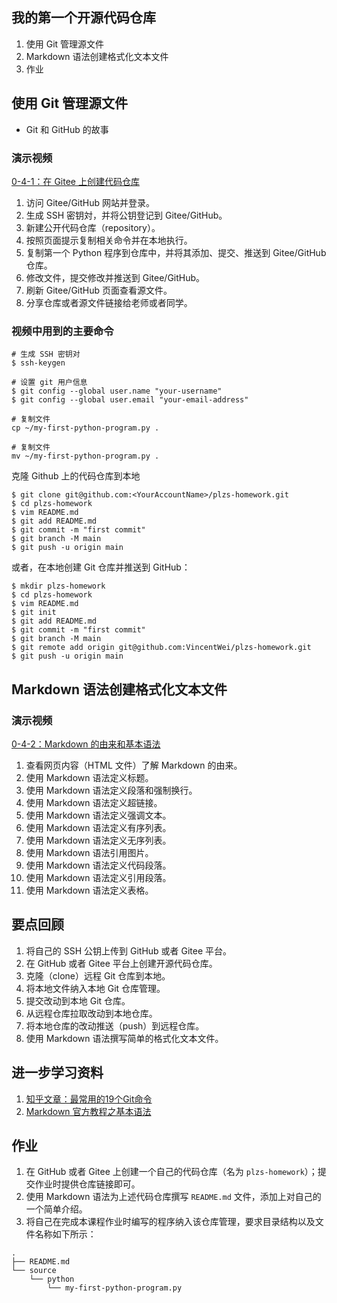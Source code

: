 ## 我的第一个开源代码仓库

1. 使用 Git 管理源文件
1. Markdown 语法创建格式化文本文件
1. 作业

		
## 使用 Git 管理源文件

- Git 和 GitHub 的故事

	
### 演示视频

[0-4-1：在 Gitee 上创建代码仓库](https://www.douyin.com/video/7347520971370237235)

1. 访问 Gitee/GitHub 网站并登录。
1. 生成 SSH 密钥対，并将公钥登记到 Gitee/GitHub。
1. 新建公开代码仓库（repository）。
1. 按照页面提示复制相关命令并在本地执行。
1. 复制第一个 Python 程序到仓库中，并将其添加、提交、推送到 Gitee/GitHub 仓库。
1. 修改文件，提交修改并推送到 Gitee/GitHub。
1. 刷新 Gitee/GitHub 页面查看源文件。
1. 分享仓库或者源文件链接给老师或者同学。

	
### 视频中用到的主要命令

```console
# 生成 SSH 密钥对
$ ssh-keygen

# 设置 git 用户信息
$ git config --global user.name "your-username"
$ git config --global user.email "your-email-address"

# 复制文件
cp ~/my-first-python-program.py .

# 复制文件
mv ~/my-first-python-program.py .
```

	
克隆 Github 上的代码仓库到本地

```console
$ git clone git@github.com:<YourAccountName>/plzs-homework.git
$ cd plzs-homework
$ vim README.md
$ git add README.md
$ git commit -m "first commit"
$ git branch -M main
$ git push -u origin main
```

或者，在本地创建 Git 仓库并推送到 GitHub：

```console
$ mkdir plzs-homework
$ cd plzs-homework
$ vim README.md
$ git init
$ git add README.md
$ git commit -m "first commit"
$ git branch -M main
$ git remote add origin git@github.com:VincentWei/plzs-homework.git
$ git push -u origin main
```

		
## Markdown 语法创建格式化文本文件

	
### 演示视频

[0-4-2：Markdown 的由来和基本语法](#)

1. 查看网页内容（HTML 文件）了解 Markdown 的由来。
1. 使用 Markdown 语法定义标题。
1. 使用 Markdown 语法定义段落和强制换行。
1. 使用 Markdown 语法定义超链接。
1. 使用 Markdown 语法定义强调文本。
1. 使用 Markdown 语法定义有序列表。
1. 使用 Markdown 语法定义无序列表。
1. 使用 Markdown 语法引用图片。
1. 使用 Markdown 语法定义代码段落。
1. 使用 Markdown 语法定义引用段落。
1. 使用 Markdown 语法定义表格。

		
## 要点回顾

1. 将自己的 SSH 公钥上传到 GitHub 或者 Gitee 平台。
1. 在 GitHub 或者 Gitee 平台上创建开源代码仓库。
1. 克隆（clone）远程 Git 仓库到本地。
1. 将本地文件纳入本地 Git 仓库管理。
1. 提交改动到本地 Git 仓库。
1. 从远程仓库拉取改动到本地仓库。
1. 将本地仓库的改动推送（push）到远程仓库。
1. 使用 Markdown 语法撰写简单的格式化文本文件。

		
## 进一步学习资料

1. [知乎文章：最常用的19个Git命令](https://zhuanlan.zhihu.com/p/40461007])
1. [Markdown 官方教程之基本语法](https://markdown.com.cn/basic-syntax/)

		
## 作业

1) 在 GitHub 或者 Gitee 上创建一个自己的代码仓库（名为 `plzs-homework`）；提交作业时提供仓库链接即可。
2) 使用 Markdown 语法为上述代码仓库撰写 `README.md` 文件，添加上对自己的一个简单介绍。
3) 将自己在完成本课程作业时编写的程序纳入该仓库管理，要求目录结构以及文件名称如下所示：

```console
.
├── README.md
└── source
    └── python
        └── my-first-python-program.py
```

